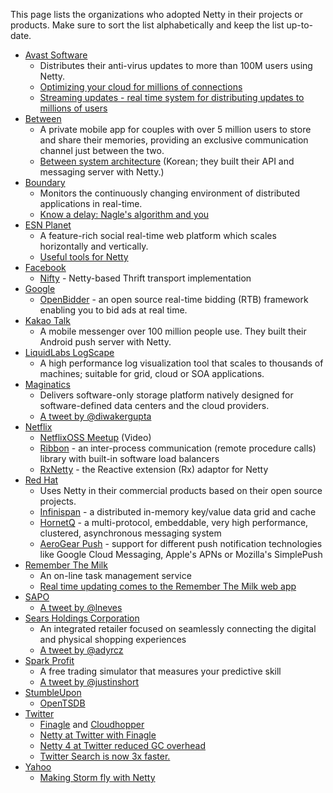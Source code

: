 This page lists the organizations who adopted Netty in their projects or products.  Make sure to sort the list alphabetically and keep the list up-to-date.

* [Avast Software](http://www.avast.com/)
  * Distributes their anti-virus updates to more than 100M users using Netty.
  * [Optimizing your cloud for millions of connections](http://s3-eu-west-1.amazonaws.com/presentations2012/14_presentation.pdf)
  * [Streaming updates - real time system for distributing updates to millions of users](http://www.karry.cz/karry/blog/2013/10/16/avast!_streaming_updates_-_real-time_system_for_distributing_updates_to_millions_of_users/)
* [Between](http://between.us/)
  * A private mobile app for couples with over 5 million users to store and share their memories, providing an exclusive communication channel just between the two.
  * [Between system architecture](http://engineering.vcnc.co.kr/2013/04/between-system-architecture/) (Korean; they built their API and messaging server with Netty.)
* [Boundary](http://www.boundary.com/)
  * Monitors the continuously changing environment of distributed applications in real-time.
  * [Know a delay: Nagle's algorithm and you](http://boundary.com/blog/2012/05/02/know-a-delay-nagles-algorithm-and-you/)
* [ESN Planet](http://www.esn.me/product/planet/)
  * A feature-rich social real-time web platform which scales horizontally and vertically.
  * [Useful tools for Netty](http://pushingtheweb.com/2010/06/useful-tools-for-jboss-netty/)
* [Facebook](https://www.facebook.com/)
  * [Nifty](https://github.com/facebook/nifty) - Netty-based Thrift transport implementation
* [Google](https://www.google.com/)
  * [OpenBidder](https://developers.google.com/ad-exchange/rtb/open-bidder/guides/webserver) - an open source real-time bidding (RTB) framework enabling you to bid ads at real time.
* [Kakao Talk](http://www.kakao.com/talk)
  * A mobile messenger over 100 million people use.  They built their Android push server with Netty.
* [LiquidLabs LogScape](http://www.liquidlabs.com/)
  * A high performance log visualization tool that scales to thousands of machines; suitable for grid, cloud or SOA applications.
* [Maginatics](https://maginatics.com/)
  * Delivers software-only storage platform natively designed for software-defined data centers and the cloud providers.
  * [A tweet by @diwakergupta](https://twitter.com/diwakergupta/status/491338718834196480)
* [Netflix](https://www.netflix.com/)
  * [NetflixOSS Meetup](http://www.youtube.com/watch?v=aEuNBk1b5OE) (Video)
  * [Ribbon](https://github.com/Netflix/ribbon) - an inter-process communication (remote procedure calls) library with built-in software load balancers
  * [RxNetty](https://github.com/Netflix/RxNetty) - the Reactive extension (Rx) adaptor for Netty
* [Red Hat](http://www.redhat.com)
  * Uses Netty in their commercial products based on their open source projects.
  * [Infinispan](http://infinispan.org/) - a distributed in-memory key/value data grid and cache
  * [HornetQ](http://hornetq.jboss.org/) - a multi-protocol, embeddable, very high performance, clustered, asynchronous messaging system
  * [AeroGear Push](http://aerogear.org/) - support for different push notification technologies like Google Cloud Messaging, Apple's APNs or Mozilla's SimplePush
* [Remember The Milk](http://www.rememberthemilk.com/)
  * An on-line task management service
  * [Real time updating comes to the Remember The Milk web app](http://blog.rememberthemilk.com/2011/08/real-time-updating-comes-to-the-remember-the-milk-web-app/)
* [SAPO](http://www.sapo.pt/)
  * [A tweet by @lneves](https://twitter.com/lneves/status/491515284352933888)
* [Sears Holdings Corporation](http://www.searsholdings.com/)
  * An integrated retailer focused on seamlessly connecting the digital and physical shopping experiences
  * [A tweet by @adyrcz](https://twitter.com/adyrcz/status/491335978230226945)
* [Spark Profit](https://sparkprofit.com/)
  * A free trading simulator that measures your predictive skill
  * [A tweet by @justinshort](https://twitter.com/justinshort/status/491438156877529088)
* [StumbleUpon](http://www.stumbleupon.com/)
  * [OpenTSDB](https://github.com/OpenTSDB/opentsdb)
* [Twitter](https://twitter.com/)
  * [Finagle](https://twitter.github.io/finagle/) and [Cloudhopper](https://github.com/twitter/cloudhopper-smpp)
  * [Netty at Twitter with Finagle](https://blog.twitter.com/2014/netty-at-twitter-with-finagle)
  * [Netty 4 at Twitter reduced GC overhead](https://blog.twitter.com/2013/netty-4-at-twitter-reduced-gc-overhead)
  * [Twitter Search is now 3x faster.](https://blog.twitter.com/2011/twitter-search-now-3x-faster)
* [Yahoo](http://www.yahoo.com/)
  * [Making Storm fly with Netty](http://yahooeng.tumblr.com/post/64758709722/making-storm-fly-with-netty)


